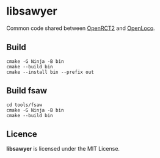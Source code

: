 # libsawyer
Common code shared between [OpenRCT2](https://github.com/OpenRCT2/OpenRCT2) and [OpenLoco](https://github.com/OpenLoco/OpenLoco).

## Build
```
cmake -G Ninja -B bin
cmake --build bin
cmake --install bin --prefix out
```

## Build fsaw
```
cd tools/fsaw
cmake -G Ninja -B bin
cmake --build bin
```

## Licence
**libsawyer** is licensed under the MIT License.
